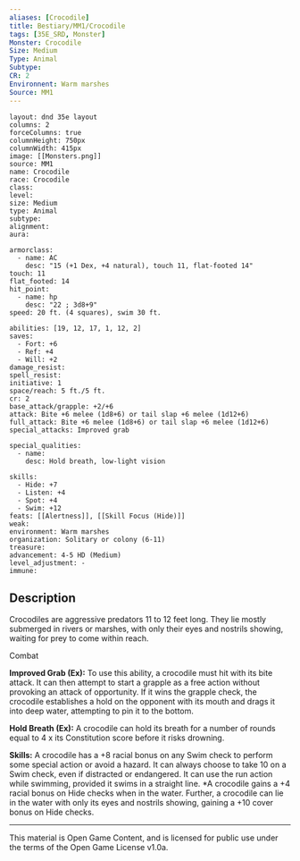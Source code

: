 ```yaml
---
aliases: [Crocodile]
title: Bestiary/MM1/Crocodile
tags: [35E_SRD, Monster]
Monster: Crocodile
Size: Medium
Type: Animal
Subtype: 
CR: 2
Environnent: Warm marshes
Source: MM1
---
```


```statblock
layout: dnd 35e layout
columns: 2
forceColumns: true
columnHeight: 750px
columnWidth: 415px
image: [[Monsters.png]]
source: MM1
name: Crocodile
race: Crocodile
class: 
level: 
size: Medium
type: Animal
subtype: 
alignment: 
aura: 

armorclass:
  - name: AC
    desc: "15 (+1 Dex, +4 natural), touch 11, flat-footed 14"
touch: 11
flat_footed: 14
hit_point:
  - name: hp
    desc: "22 ; 3d8+9"
speed: 20 ft. (4 squares), swim 30 ft.

abilities: [19, 12, 17, 1, 12, 2]
saves:
  - Fort: +6
  - Ref: +4
  - Will: +2
damage_resist: 
spell_resist: 
initiative: 1
space/reach: 5 ft./5 ft.
cr: 2
base_attack/grapple: +2/+6
attack: Bite +6 melee (1d8+6) or tail slap +6 melee (1d12+6)
full_attack: Bite +6 melee (1d8+6) or tail slap +6 melee (1d12+6)
special_attacks: Improved grab

special_qualities:
  - name: 
    desc: Hold breath, low-light vision

skills:
  - Hide: +7
  - Listen: +4
  - Spot: +4
  - Swim: +12
feats: [[Alertness]], [[Skill Focus (Hide)]]
weak: 
environment: Warm marshes
organization: Solitary or colony (6-11)
treasure: 
advancement: 4-5 HD (Medium)
level_adjustment: -
immune: 
```

## Description

<p>Crocodiles are aggressive predators 11 to 12 feet long. They lie mostly submerged in rivers or marshes, with only their eyes and nostrils showing, waiting for prey to come within reach.</p>
<p>Combat</p>
<p>
            <b>Improved Grab (Ex):</b> To use this ability, a crocodile must hit with its bite attack. It can then attempt to start a grapple as a free action without provoking an attack of opportunity. If it wins the grapple check, the crocodile establishes a hold on the opponent with its mouth and drags it into deep water, attempting to pin it to the bottom.</p>
<p>
            <b>Hold Breath (Ex):</b> A crocodile can hold its breath for a number of rounds equal to 4 x its Constitution score before it risks drowning.</p>
<p>
            <b>Skills:</b> A crocodile has a +8 racial bonus on any Swim check to perform some special action or avoid a hazard. It can always choose to take 10 on a Swim check, even if distracted or endangered. It can use the run action while swimming, provided it swims in a straight line. *A crocodile gains a +4 racial bonus on Hide checks when in the water. Further, a crocodile can lie in the water with only its eyes and nostrils showing, gaining a +10 cover bonus on Hide checks.</p>

---

This material is Open Game Content, and is licensed for public use under
the terms of the Open Game License v1.0a.
